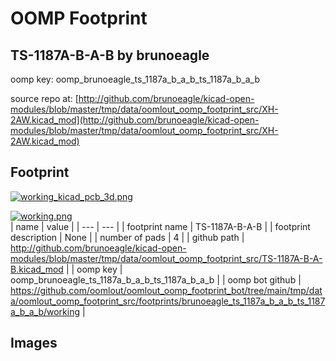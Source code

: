 # OOMP Footprint  
## TS-1187A-B-A-B  by brunoeagle  
  
oomp key: oomp_brunoeagle_ts_1187a_b_a_b_ts_1187a_b_a_b  
  
source repo at: [http://github.com/brunoeagle/kicad-open-modules/blob/master/tmp/data/oomlout_oomp_footprint_src/XH-2AW.kicad_mod](http://github.com/brunoeagle/kicad-open-modules/blob/master/tmp/data/oomlout_oomp_footprint_src/XH-2AW.kicad_mod)  
## Footprint  
  
[![working_kicad_pcb_3d.png](working_kicad_pcb_3d_600.png)](working_kicad_pcb_3d.png)  
  
[![working.png](working_600.png)](working.png)  
| name | value | 
| --- | --- | 
| footprint name | TS-1187A-B-A-B | 
| footprint description | None | 
| number of pads | 4 | 
| github path | http://github.com/brunoeagle/kicad-open-modules/blob/master/tmp/data/oomlout_oomp_footprint_src/TS-1187A-B-A-B.kicad_mod | 
| oomp key | oomp_brunoeagle_ts_1187a_b_a_b_ts_1187a_b_a_b | 
| oomp bot github | https://github.com/oomlout/oomlout_oomp_footprint_bot/tree/main/tmp/data/oomlout_oomp_footprint_src/footprints/brunoeagle_ts_1187a_b_a_b_ts_1187a_b_a_b/working | 
## Images  
